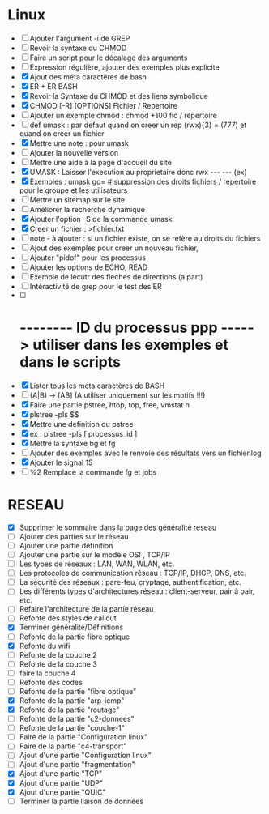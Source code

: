 # Linux

- [ ] Ajouter l'argument -i de GREP
- [ ] Revoir la syntaxe du CHMOD
- [ ] Faire un script pour le décalage des arguments
- [ ] Expression régulière, ajouter des exemples plus explicite
- [x] Ajout des méta caractères de bash
- [x] ER + ER BASH
- [x] Revoir la Syntaxe du CHMOD et des liens symbolique
- [x] CHMOD [-R] [OPTIONS] Fichier / Repertoire
- [ ] Ajouter un exemple chmod : chmod +100 fic / répertoire
- [ ] def umask : par defaut quand on creer un rep (rwx){3} = (777) et quand on creer un fichier
- [x] Mettre une note : pour umask
- [ ] Ajouter la nouvelle version
- [ ] Mettre une aide à la page d'accueil du site
- [x] UMASK : Laisser l'execution au proprietaire donc rwx --- --- (ex)
- [x] Exemples : umask go= # suppression des droits fichiers / repertoire pour le groupe et les utilisateurs
- [ ] Mettre un sitemap sur le site
- [ ] Améliorer la recherche dynamique
- [x] Ajouter l'option -S de la commande umask
- [x] Creer un fichier : >fichier.txt
- [ ] note - à ajouter : si un fichier existe, on se refère au droits du fichiers
- [ ] Ajout des exemples pour creer un nouveau fichier,
- [ ] Ajouter "pidof" pour les processus
- [ ] Ajouter les options de ECHO, READ
- [ ] Exemple de lecutr des fleches de directions (a part)
- [ ] Intéractivité de grep pour le test des ER
- [ ] # -------- ID du processus ppp ----- > utiliser dans les exemples et dans le scripts
- [x] Lister tous les meta caractères de BASH
- [ ] (A|B) -> [AB] (A utiliser uniquement sur les motifs !!!)
- [x] Faire une partie pstree, htop, top, free, vmstat n
- [x] plstree -pls $$
- [x] Mettre une définition du pstree
- [x] ex : plstree -pls [ processus_id ]
- [x] Mettre la syntaxe bg et fg
- [ ] Ajouter des exemples avec le renvoie des résultats vers un fichier.log
- [x] Ajouter le signal 15
- [ ] %2 Remplace la commande fg et jobs

# RESEAU

- [x] Supprimer le sommaire dans la page des généralité reseau
- [ ] Ajouter des parties sur le réseau
- [ ] Ajouter une partie définition
- [ ] Ajouter une partie sur le modèle OSI , TCP/IP
- [ ] Les types de réseaux : LAN, WAN, WLAN, etc.
- [ ] Les protocoles de communication réseau : TCP/IP, DHCP, DNS, etc.
- [ ] La sécurité des réseaux : pare-feu, cryptage, authentification, etc.
- [ ] Les différents types d'architectures réseau : client-serveur, pair à pair, etc.
- [ ] Refaire l'architecture de la partie réseau
- [ ] Refonte des styles de callout
- [x] Terminer généralité/Définitions
- [ ] Refonte de la partie fibre optique
- [x] Refonte du wifi
- [ ] Refonte de la couche 2
- [ ] Refonte de la couche 3
- [ ] faire la couche 4
- [ ] Refonte des codes
- [ ] Refonte de la partie "fibre optique"
- [x] Refonte de la partie "arp-icmp"
- [x] Refonte de la partie "routage"
- [ ] Refonte de la partie "c2-donnees"
- [ ] Refonte de la partie "couche-1"
- [ ] Faire de la partie "Configuration linux"
- [ ] Faire de la partie "c4-transport"
- [ ] Ajout d'une partie "Configuration linux"
- [ ] Ajout d'une partie "fragmentation"
- [x] Ajout d'une partie "TCP"
- [x] Ajout d'une partie "UDP"
- [x] Ajout d'une partie "QUIC"
- [ ] Terminer la partie liaison de données
